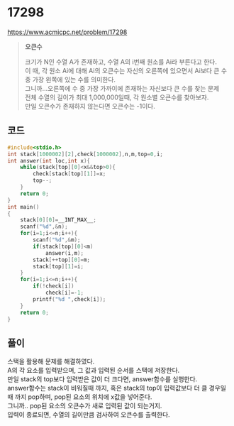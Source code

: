 # 17298
https://www.acmicpc.net/problem/17298
> **<p>오큰수</p>**
> 크기가 N인 수열 A가 존재하고, 수열 A의 i번째 원소를 Ai라 부른다고 한다.<br>
> 이 때, 각 원소 Ai에 대해 Ai의 오큰수는 자신의 오른쪽에 있으면서 Ai보다 큰 수중 가장 왼쪽에 있는 수를 의미한다.<br>
> 그니까...오른쪽에 수 중 가장 가까이에 존재하는 자신보다 큰 수를 찾는 문제<br>
> 전체 수열의 길이가 최대 1,000,000일때, 각 원소별 오큰수를 찾아보자.<br>
> 만일 오큰수가 존재하지 않는다면 오큰수는 -1이다.<br>

## 코드
```c
#include<stdio.h>
int stack[1000002][2],check[1000002],n,m,top=0,i;
int answer(int loc,int x){
    while(stack[top][0]<x&&top>0){
        check[stack[top][1]]=x;
        top--;
    }
    return 0;
}
int main()
{
    stack[0][0]=__INT_MAX__;
    scanf("%d",&n);
    for(i=1;i<=n;i++){
        scanf("%d",&m);
        if(stack[top][0]<m)
            answer(i,m);
        stack[++top][0]=m;
        stack[top][1]=i;
    }
    for(i=1;i<=n;i++){
        if(!check[i])
            check[i]=-1;
        printf("%d ",check[i]);
    }
    return 0;
}
```

## 풀이
스택을 활용해 문제를 해결하였다.<br>
A의 각 요소를 입력받으며, 그 값과 입력된 순서를 스택에 저장한다.<br>
만일 stack의 top보다 입력받은 값이 더 크다면, answer함수를 실행한다.<br>
answer함수는 stack이 비워질때 까지, 혹은 stack의 top이 입력값보다 더 클 경우일때 까지 pop하며, pop된 요소의 위치에 x값을 넣어준다.<br>
그니까.. pop된 요소의 오큰수가 새로 입력된 값이 되는거지.<br>
입력이 종료되면, 수열의 길이만큼 검사하여 오큰수를 출력한다.<br>